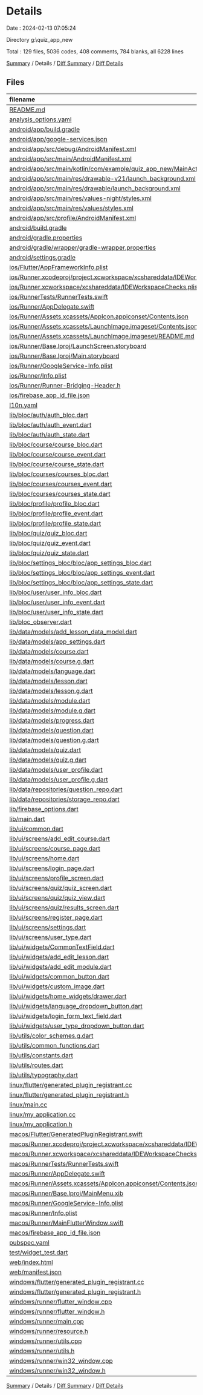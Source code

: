# Details

Date : 2024-02-13 07:05:24

Directory g:\\quiz_app_new

Total : 129 files,  5036 codes, 408 comments, 784 blanks, all 6228 lines

[Summary](results.md) / Details / [Diff Summary](diff.md) / [Diff Details](diff-details.md)

## Files
| filename | language | code | comment | blank | total |
| :--- | :--- | ---: | ---: | ---: | ---: |
| [README.md](/README.md) | Markdown | 10 | 0 | 7 | 17 |
| [analysis_options.yaml](/analysis_options.yaml) | YAML | 3 | 22 | 4 | 29 |
| [android/app/build.gradle](/android/app/build.gradle) | Gradle | 52 | 5 | 12 | 69 |
| [android/app/google-services.json](/android/app/google-services.json) | JSON | 86 | 0 | 0 | 86 |
| [android/app/src/debug/AndroidManifest.xml](/android/app/src/debug/AndroidManifest.xml) | XML | 3 | 4 | 1 | 8 |
| [android/app/src/main/AndroidManifest.xml](/android/app/src/main/AndroidManifest.xml) | XML | 27 | 6 | 1 | 34 |
| [android/app/src/main/kotlin/com/example/quiz_app_new/MainActivity.kt](/android/app/src/main/kotlin/com/example/quiz_app_new/MainActivity.kt) | Kotlin | 4 | 0 | 3 | 7 |
| [android/app/src/main/res/drawable-v21/launch_background.xml](/android/app/src/main/res/drawable-v21/launch_background.xml) | XML | 4 | 7 | 2 | 13 |
| [android/app/src/main/res/drawable/launch_background.xml](/android/app/src/main/res/drawable/launch_background.xml) | XML | 4 | 7 | 2 | 13 |
| [android/app/src/main/res/values-night/styles.xml](/android/app/src/main/res/values-night/styles.xml) | XML | 9 | 9 | 1 | 19 |
| [android/app/src/main/res/values/styles.xml](/android/app/src/main/res/values/styles.xml) | XML | 9 | 9 | 1 | 19 |
| [android/app/src/profile/AndroidManifest.xml](/android/app/src/profile/AndroidManifest.xml) | XML | 3 | 4 | 1 | 8 |
| [android/build.gradle](/android/build.gradle) | Gradle | 26 | 0 | 5 | 31 |
| [android/gradle.properties](/android/gradle.properties) | Properties | 3 | 0 | 1 | 4 |
| [android/gradle/wrapper/gradle-wrapper.properties](/android/gradle/wrapper/gradle-wrapper.properties) | Properties | 5 | 0 | 1 | 6 |
| [android/settings.gradle](/android/settings.gradle) | Gradle | 24 | 0 | 6 | 30 |
| [ios/Flutter/AppFrameworkInfo.plist](/ios/Flutter/AppFrameworkInfo.plist) | XML | 26 | 0 | 1 | 27 |
| [ios/Runner.xcodeproj/project.xcworkspace/xcshareddata/IDEWorkspaceChecks.plist](/ios/Runner.xcodeproj/project.xcworkspace/xcshareddata/IDEWorkspaceChecks.plist) | XML | 8 | 0 | 1 | 9 |
| [ios/Runner.xcworkspace/xcshareddata/IDEWorkspaceChecks.plist](/ios/Runner.xcworkspace/xcshareddata/IDEWorkspaceChecks.plist) | XML | 8 | 0 | 1 | 9 |
| [ios/RunnerTests/RunnerTests.swift](/ios/RunnerTests/RunnerTests.swift) | Swift | 7 | 2 | 4 | 13 |
| [ios/Runner/AppDelegate.swift](/ios/Runner/AppDelegate.swift) | Swift | 12 | 0 | 2 | 14 |
| [ios/Runner/Assets.xcassets/AppIcon.appiconset/Contents.json](/ios/Runner/Assets.xcassets/AppIcon.appiconset/Contents.json) | JSON | 122 | 0 | 1 | 123 |
| [ios/Runner/Assets.xcassets/LaunchImage.imageset/Contents.json](/ios/Runner/Assets.xcassets/LaunchImage.imageset/Contents.json) | JSON | 23 | 0 | 1 | 24 |
| [ios/Runner/Assets.xcassets/LaunchImage.imageset/README.md](/ios/Runner/Assets.xcassets/LaunchImage.imageset/README.md) | Markdown | 3 | 0 | 2 | 5 |
| [ios/Runner/Base.lproj/LaunchScreen.storyboard](/ios/Runner/Base.lproj/LaunchScreen.storyboard) | XML | 36 | 1 | 1 | 38 |
| [ios/Runner/Base.lproj/Main.storyboard](/ios/Runner/Base.lproj/Main.storyboard) | XML | 25 | 1 | 1 | 27 |
| [ios/Runner/GoogleService-Info.plist](/ios/Runner/GoogleService-Info.plist) | XML | 30 | 0 | 0 | 30 |
| [ios/Runner/Info.plist](/ios/Runner/Info.plist) | XML | 49 | 0 | 1 | 50 |
| [ios/Runner/Runner-Bridging-Header.h](/ios/Runner/Runner-Bridging-Header.h) | C++ | 1 | 0 | 1 | 2 |
| [ios/firebase_app_id_file.json](/ios/firebase_app_id_file.json) | JSON | 7 | 0 | 0 | 7 |
| [l10n.yaml](/l10n.yaml) | YAML | 3 | 0 | 0 | 3 |
| [lib/bloc/auth/auth_bloc.dart](/lib/bloc/auth/auth_bloc.dart) | Dart | 167 | 6 | 16 | 189 |
| [lib/bloc/auth/auth_event.dart](/lib/bloc/auth/auth_event.dart) | Dart | 12 | 0 | 8 | 20 |
| [lib/bloc/auth/auth_state.dart](/lib/bloc/auth/auth_state.dart) | Dart | 21 | 0 | 14 | 35 |
| [lib/bloc/course/course_bloc.dart](/lib/bloc/course/course_bloc.dart) | Dart | 36 | 1 | 8 | 45 |
| [lib/bloc/course/course_event.dart](/lib/bloc/course/course_event.dart) | Dart | 8 | 0 | 5 | 13 |
| [lib/bloc/course/course_state.dart](/lib/bloc/course/course_state.dart) | Dart | 10 | 0 | 9 | 19 |
| [lib/bloc/courses/courses_bloc.dart](/lib/bloc/courses/courses_bloc.dart) | Dart | 164 | 3 | 26 | 193 |
| [lib/bloc/courses/courses_event.dart](/lib/bloc/courses/courses_event.dart) | Dart | 27 | 0 | 15 | 42 |
| [lib/bloc/courses/courses_state.dart](/lib/bloc/courses/courses_state.dart) | Dart | 18 | 0 | 15 | 33 |
| [lib/bloc/profile/profile_bloc.dart](/lib/bloc/profile/profile_bloc.dart) | Dart | 54 | 0 | 10 | 64 |
| [lib/bloc/profile/profile_event.dart](/lib/bloc/profile/profile_event.dart) | Dart | 9 | 0 | 3 | 12 |
| [lib/bloc/profile/profile_state.dart](/lib/bloc/profile/profile_state.dart) | Dart | 26 | 0 | 9 | 35 |
| [lib/bloc/quiz/quiz_bloc.dart](/lib/bloc/quiz/quiz_bloc.dart) | Dart | 65 | 3 | 15 | 83 |
| [lib/bloc/quiz/quiz_event.dart](/lib/bloc/quiz/quiz_event.dart) | Dart | 12 | 0 | 7 | 19 |
| [lib/bloc/quiz/quiz_state.dart](/lib/bloc/quiz/quiz_state.dart) | Dart | 21 | 0 | 9 | 30 |
| [lib/bloc/settings_bloc/bloc/app_settings_bloc.dart](/lib/bloc/settings_bloc/bloc/app_settings_bloc.dart) | Dart | 55 | 0 | 17 | 72 |
| [lib/bloc/settings_bloc/bloc/app_settings_event.dart](/lib/bloc/settings_bloc/bloc/app_settings_event.dart) | Dart | 9 | 0 | 6 | 15 |
| [lib/bloc/settings_bloc/bloc/app_settings_state.dart](/lib/bloc/settings_bloc/bloc/app_settings_state.dart) | Dart | 24 | 0 | 7 | 31 |
| [lib/bloc/user/user_info_bloc.dart](/lib/bloc/user/user_info_bloc.dart) | Dart | 58 | 1 | 13 | 72 |
| [lib/bloc/user/user_info_event.dart](/lib/bloc/user/user_info_event.dart) | Dart | 4 | 0 | 3 | 7 |
| [lib/bloc/user/user_info_state.dart](/lib/bloc/user/user_info_state.dart) | Dart | 11 | 1 | 8 | 20 |
| [lib/bloc_observer.dart](/lib/bloc_observer.dart) | Dart | 24 | 0 | 4 | 28 |
| [lib/data/models/add_lesson_data_model.dart](/lib/data/models/add_lesson_data_model.dart) | Dart | 14 | 0 | 7 | 21 |
| [lib/data/models/app_settings.dart](/lib/data/models/app_settings.dart) | Dart | 27 | 0 | 6 | 33 |
| [lib/data/models/course.dart](/lib/data/models/course.dart) | Dart | 36 | 0 | 12 | 48 |
| [lib/data/models/course.g.dart](/lib/data/models/course.g.dart) | Dart | 26 | 4 | 7 | 37 |
| [lib/data/models/language.dart](/lib/data/models/language.dart) | Dart | 33 | 0 | 10 | 43 |
| [lib/data/models/lesson.dart](/lib/data/models/lesson.dart) | Dart | 34 | 0 | 8 | 42 |
| [lib/data/models/lesson.g.dart](/lib/data/models/lesson.g.dart) | Dart | 24 | 4 | 7 | 35 |
| [lib/data/models/module.dart](/lib/data/models/module.dart) | Dart | 31 | 0 | 8 | 39 |
| [lib/data/models/module.g.dart](/lib/data/models/module.g.dart) | Dart | 20 | 4 | 7 | 31 |
| [lib/data/models/progress.dart](/lib/data/models/progress.dart) | Dart | 5 | 2 | 2 | 9 |
| [lib/data/models/question.dart](/lib/data/models/question.dart) | Dart | 53 | 0 | 10 | 63 |
| [lib/data/models/question.g.dart](/lib/data/models/question.g.dart) | Dart | 41 | 4 | 9 | 54 |
| [lib/data/models/quiz.dart](/lib/data/models/quiz.dart) | Dart | 52 | 0 | 10 | 62 |
| [lib/data/models/quiz.g.dart](/lib/data/models/quiz.g.dart) | Dart | 29 | 4 | 5 | 38 |
| [lib/data/models/user_profile.dart](/lib/data/models/user_profile.dart) | Dart | 84 | 0 | 13 | 97 |
| [lib/data/models/user_profile.g.dart](/lib/data/models/user_profile.g.dart) | Dart | 28 | 4 | 7 | 39 |
| [lib/data/repositories/question_repo.dart](/lib/data/repositories/question_repo.dart) | Dart | 22 | 0 | 4 | 26 |
| [lib/data/repositories/storage_repo.dart](/lib/data/repositories/storage_repo.dart) | Dart | 21 | 0 | 3 | 24 |
| [lib/firebase_options.dart](/lib/firebase_options.dart) | Dart | 64 | 12 | 6 | 82 |
| [lib/main.dart](/lib/main.dart) | Dart | 69 | 0 | 5 | 74 |
| [lib/ui/common.dart](/lib/ui/common.dart) | Dart | 3 | 0 | 2 | 5 |
| [lib/ui/screens/add_edit_course.dart](/lib/ui/screens/add_edit_course.dart) | Dart | 118 | 4 | 5 | 127 |
| [lib/ui/screens/course_page.dart](/lib/ui/screens/course_page.dart) | Dart | 94 | 0 | 5 | 99 |
| [lib/ui/screens/home.dart](/lib/ui/screens/teachers_home.dart) | Dart | 105 | 1 | 6 | 112 |
| [lib/ui/screens/login_page.dart](/lib/ui/screens/login_page.dart) | Dart | 117 | 2 | 3 | 122 |
| [lib/ui/screens/profile_screen.dart](/lib/ui/screens/profile_screen.dart) | Dart | 81 | 1 | 4 | 86 |
| [lib/ui/screens/quiz/quiz_screen.dart](/lib/ui/screens/quiz/quiz_screen.dart) | Dart | 0 | 0 | 1 | 1 |
| [lib/ui/screens/quiz/quiz_view.dart](/lib/ui/screens/quiz/quiz_view.dart) | Dart | 0 | 42 | 1 | 43 |
| [lib/ui/screens/quiz/results_screen.dart](/lib/ui/screens/quiz/results_screen.dart) | Dart | 0 | 0 | 1 | 1 |
| [lib/ui/screens/register_page.dart](/lib/ui/screens/register_page.dart) | Dart | 174 | 9 | 5 | 188 |
| [lib/ui/screens/settings.dart](/lib/ui/screens/settings.dart) | Dart | 30 | 0 | 4 | 34 |
| [lib/ui/screens/user_type.dart](/lib/ui/screens/user_type.dart) | Dart | 69 | 0 | 4 | 73 |
| [lib/ui/widgets/CommonTextField.dart](/lib/ui/widgets/CommonTextField.dart) | Dart | 40 | 0 | 4 | 44 |
| [lib/ui/widgets/add_edit_lesson.dart](/lib/ui/widgets/add_edit_lesson.dart) | Dart | 62 | 0 | 4 | 66 |
| [lib/ui/widgets/add_edit_module.dart](/lib/ui/widgets/add_edit_module.dart) | Dart | 89 | 0 | 6 | 95 |
| [lib/ui/widgets/common_button.dart](/lib/ui/widgets/common_button.dart) | Dart | 23 | 0 | 4 | 27 |
| [lib/ui/widgets/custom_image.dart](/lib/ui/widgets/custom_image.dart) | Dart | 40 | 0 | 4 | 44 |
| [lib/ui/widgets/home_widgets/drawer.dart](/lib/ui/widgets/home_widgets/drawer.dart) | Dart | 49 | 2 | 4 | 55 |
| [lib/ui/widgets/language_dropdown_button.dart](/lib/ui/widgets/language_dropdown_button.dart) | Dart | 48 | 0 | 5 | 53 |
| [lib/ui/widgets/login_form_text_field.dart](/lib/ui/widgets/login_form_text_field.dart) | Dart | 60 | 1 | 4 | 65 |
| [lib/ui/widgets/user_type_dropdown_button.dart](/lib/ui/widgets/user_type_dropdown_button.dart) | Dart | 46 | 0 | 5 | 51 |
| [lib/utils/color_schemes.g.dart](/lib/utils/color_schemes.g.dart) | Dart | 67 | 0 | 3 | 70 |
| [lib/utils/common_functions.dart](/lib/utils/common_functions.dart) | Dart | 133 | 7 | 22 | 162 |
| [lib/utils/constants.dart](/lib/utils/constants.dart) | Dart | 5 | 0 | 2 | 7 |
| [lib/utils/routes.dart](/lib/utils/routes.dart) | Dart | 101 | 4 | 9 | 114 |
| [lib/utils/typography.dart](/lib/utils/typography.dart) | Dart | 83 | 0 | 1 | 84 |
| [linux/flutter/generated_plugin_registrant.cc](/linux/flutter/generated_plugin_registrant.cc) | C++ | 3 | 4 | 5 | 12 |
| [linux/flutter/generated_plugin_registrant.h](/linux/flutter/generated_plugin_registrant.h) | C++ | 5 | 5 | 6 | 16 |
| [linux/main.cc](/linux/main.cc) | C++ | 5 | 0 | 2 | 7 |
| [linux/my_application.cc](/linux/my_application.cc) | C++ | 74 | 11 | 20 | 105 |
| [linux/my_application.h](/linux/my_application.h) | C++ | 7 | 7 | 5 | 19 |
| [macos/Flutter/GeneratedPluginRegistrant.swift](/macos/Flutter/GeneratedPluginRegistrant.swift) | Swift | 20 | 3 | 4 | 27 |
| [macos/Runner.xcodeproj/project.xcworkspace/xcshareddata/IDEWorkspaceChecks.plist](/macos/Runner.xcodeproj/project.xcworkspace/xcshareddata/IDEWorkspaceChecks.plist) | XML | 8 | 0 | 1 | 9 |
| [macos/Runner.xcworkspace/xcshareddata/IDEWorkspaceChecks.plist](/macos/Runner.xcworkspace/xcshareddata/IDEWorkspaceChecks.plist) | XML | 8 | 0 | 1 | 9 |
| [macos/RunnerTests/RunnerTests.swift](/macos/RunnerTests/RunnerTests.swift) | Swift | 7 | 2 | 4 | 13 |
| [macos/Runner/AppDelegate.swift](/macos/Runner/AppDelegate.swift) | Swift | 8 | 0 | 2 | 10 |
| [macos/Runner/Assets.xcassets/AppIcon.appiconset/Contents.json](/macos/Runner/Assets.xcassets/AppIcon.appiconset/Contents.json) | JSON | 68 | 0 | 1 | 69 |
| [macos/Runner/Base.lproj/MainMenu.xib](/macos/Runner/Base.lproj/MainMenu.xib) | XML | 343 | 0 | 1 | 344 |
| [macos/Runner/GoogleService-Info.plist](/macos/Runner/GoogleService-Info.plist) | XML | 30 | 0 | 0 | 30 |
| [macos/Runner/Info.plist](/macos/Runner/Info.plist) | XML | 32 | 0 | 1 | 33 |
| [macos/Runner/MainFlutterWindow.swift](/macos/Runner/MainFlutterWindow.swift) | Swift | 12 | 0 | 4 | 16 |
| [macos/firebase_app_id_file.json](/macos/firebase_app_id_file.json) | JSON | 7 | 0 | 0 | 7 |
| [pubspec.yaml](/pubspec.yaml) | YAML | 46 | 53 | 14 | 113 |
| [test/widget_test.dart](/test/widget_test.dart) | Dart | 15 | 10 | 7 | 32 |
| [web/index.html](/web/index.html) | HTML | 38 | 16 | 6 | 60 |
| [web/manifest.json](/web/manifest.json) | JSON | 35 | 0 | 1 | 36 |
| [windows/flutter/generated_plugin_registrant.cc](/windows/flutter/generated_plugin_registrant.cc) | C++ | 15 | 4 | 5 | 24 |
| [windows/flutter/generated_plugin_registrant.h](/windows/flutter/generated_plugin_registrant.h) | C++ | 5 | 5 | 6 | 16 |
| [windows/runner/flutter_window.cpp](/windows/runner/flutter_window.cpp) | C++ | 49 | 7 | 16 | 72 |
| [windows/runner/flutter_window.h](/windows/runner/flutter_window.h) | C++ | 20 | 5 | 9 | 34 |
| [windows/runner/main.cpp](/windows/runner/main.cpp) | C++ | 30 | 4 | 10 | 44 |
| [windows/runner/resource.h](/windows/runner/resource.h) | C++ | 9 | 6 | 2 | 17 |
| [windows/runner/utils.cpp](/windows/runner/utils.cpp) | C++ | 54 | 2 | 10 | 66 |
| [windows/runner/utils.h](/windows/runner/utils.h) | C++ | 8 | 6 | 6 | 20 |
| [windows/runner/win32_window.cpp](/windows/runner/win32_window.cpp) | C++ | 210 | 24 | 55 | 289 |
| [windows/runner/win32_window.h](/windows/runner/win32_window.h) | C++ | 48 | 31 | 24 | 103 |

[Summary](results.md) / Details / [Diff Summary](diff.md) / [Diff Details](diff-details.md)